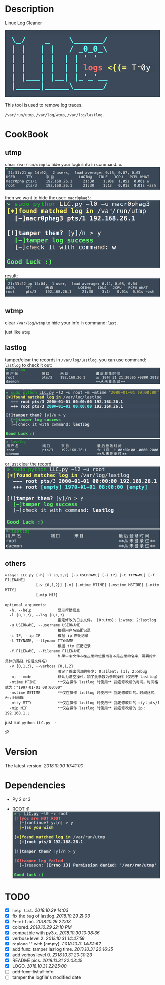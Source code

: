 # Description
Linux Log Cleaner

![](https://raw.githubusercontent.com/Macr0phag3/LLC/master/pics/2018-10-31_22-33-25.png)

This tool is used to remove log traces.

`/var/run/utmp`, `/var/log/wtmp`, `/var/log/lastlog`.

# CookBook
## utmp
clear `/var/run/utmp` to hide your login info in command: `w`:
![](https://raw.githubusercontent.com/Macr0phag3/LLC/master/pics/2018-10-31_21-31-45.png)

then we want to hide the user: `macr0phag3`:
![](https://raw.githubusercontent.com/Macr0phag3/LLC/master/pics/2018-10-31_21-33-10.png)

result:
![](https://raw.githubusercontent.com/Macr0phag3/LLC/master/pics/2018-10-31_21-33-30.png)

## wtmp
clear `/var/log/wtmp` to hide your info in command: `last`.

just like `utmp`

## lastlog
tamper/clear the records in `/var/log/lastlog`.
you can use command: `lastlog` to check it out:
![](https://raw.githubusercontent.com/Macr0phag3/LLC/master/pics/2018-10-31_21-37-38.png)

![](https://raw.githubusercontent.com/Macr0phag3/LLC/master/pics/2018-10-31_21-42-17.png)
![](https://raw.githubusercontent.com/Macr0phag3/LLC/master/pics/2018-10-31_21-42-29.png)

or just clear the record:
![](https://raw.githubusercontent.com/Macr0phag3/LLC/master/pics/2018-10-31_21-43-12.png)
![](https://raw.githubusercontent.com/Macr0phag3/LLC/master/pics/2018-10-31_21-43-22.png)

## others
```
usage: LLC.py [-h] -l {0,1,2} [-u USERNAME] [-i IP] [-t TTYNAME] [-f FILENAME]
              [-v {0,1,2}] [-m] [-mtime MTIME] [-mstime MSTIME] [-mtty MTTY]
              [-mip MIP]

optional arguments:
  -h, --help            显示帮助信息
  -l {0,1,2}, --log {0,1,2}
                        指定修改的日志文件。 [0:utmp]; 1:wtmp; 2:lastlog
  -u USERNAME, --username USERNAME
                        根据用户名匹配记录
  -i IP, --ip IP        根据 ip 匹配记录
  -t TTYNAME, --ttyname TTYNAME
                        根据 tty 匹配记录
  -f FILENAME, --filename FILENAME
                        如果日志文件不在正常的位置或者不是正常的名字，需要给出具体的路径（包括文件名）
  -v {0,1,2}, --verbose {0,1,2}
                        决定了输出信息的多少: 0:silent; [1]; 2:debug
  -m, --mode            默认为清空操作，加了此参数为修改操作（仅用于 lastlog）
  -mtime MTIME          **仅在操作 lastlog 时使用** 指定修改后的时间。时间格式为："1997-01-01 08:00:00"
  -mstime MSTIME        **仅在操作 lastlog 时使用** 指定修改后的。时间格式为：时间戳
  -mtty MTTY            **仅在操作 lastlog 时使用** 指定修改后的 tty：pts/1
  -mip MIP              **仅在操作 lastlog 时使用** 指定修改后的 ip：192.168.1.1
```

just run `python LLC.py -h`

:P

# Version
The latest version: _2018.10.30 10:41:03_

# Dependencies
- Py 2 or 3

- ROOT :P
![](https://raw.githubusercontent.com/Macr0phag3/LLC/master/pics/2018-10-31_21-46-34.png)

# TODO
- [x] `help list`. _2018.10.29 14:03_
- [x] fix the bug of lastlog. _2018.10.29 21:03_
- [X] `Print` func. _2018.10.29 22:03_
- [x] colored. _2018.10.29 22:10 PM_
- [x] compatible with py3.x. _2018.10.30 10:38:36_
- [x] verbose level 2. _2018.10.31 14:47:59_
- [x] replace "" with [empty]. _2018.10.31 14:53:57_
- [x] add func: tamper lastlog time. _2018.10.31 20:16:25_
- [x] add verbos level 0. _2018.10.31 20:30:23_
- [x] README pics. _2018.10.31 22:03:49_
- [x] LOGO. _2018.10.31 22:25:00_
- [ ] ~~add func: list all info~~
- [ ] tamper the logfile's modified date
